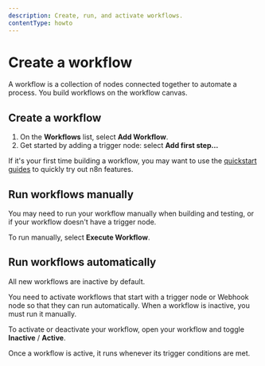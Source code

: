 ```yaml
---
description: Create, run, and activate workflows.
contentType: howto
---
```


# Create a workflow

A workflow is a collection of nodes connected together to automate a process. You build workflows on the workflow canvas.

## Create a workflow

1. On the **Workflows** list, select **Add Workflow**.
2. Get started by adding a trigger node: select **Add first step...**

If it's your first time building a workflow, you may want to use the [quickstart guides](/try-it-out/) to quickly try out n8n features.

## Run workflows manually

You may need to run your workflow manually when building and testing, or if your workflow doesn't have a trigger node. 

To run manually, select **Execute Workflow**.

## Run workflows automatically

All new workflows are inactive by default.

You need to activate workflows that start with a trigger node or Webhook node so that they can run automatically. When a workflow is inactive, you must run it manually.

To activate or deactivate your workflow, open your workflow and toggle **Inactive** / **Active**.

Once a workflow is active, it runs whenever its trigger conditions are met.
